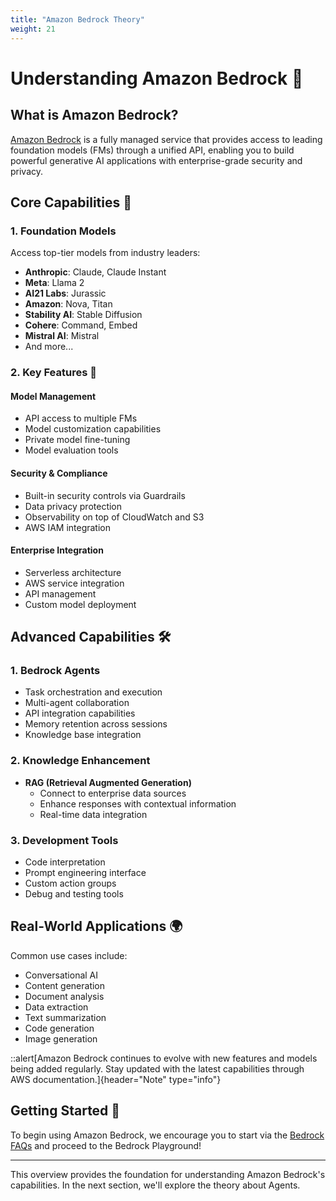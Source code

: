 ```yaml
---
title: "Amazon Bedrock Theory"
weight: 21
---
```


# Understanding Amazon Bedrock 🚀

## What is Amazon Bedrock?

[Amazon Bedrock](https://aws.amazon.com/bedrock/) is a fully managed service that provides access to leading foundation models (FMs) through a unified API, enabling you to build powerful generative AI applications with enterprise-grade security and privacy.

## Core Capabilities 💫

### 1. Foundation Models

Access top-tier models from industry leaders:

- **Anthropic**: Claude, Claude Instant
- **Meta**: Llama 2
- **AI21 Labs**: Jurassic
- **Amazon**: Nova, Titan
- **Stability AI**: Stable Diffusion
- **Cohere**: Command, Embed
- **Mistral AI**: Mistral
- And more...

### 2. Key Features 🔑

#### Model Management

- API access to multiple FMs
- Model customization capabilities
- Private model fine-tuning
- Model evaluation tools

#### Security & Compliance

- Built-in security controls via Guardrails
- Data privacy protection
- Observability on top of CloudWatch and S3
- AWS IAM integration

#### Enterprise Integration

- Serverless architecture
- AWS service integration
- API management
- Custom model deployment

## Advanced Capabilities 🛠️

### 1. Bedrock Agents

- Task orchestration and execution
- Multi-agent collaboration
- API integration capabilities
- Memory retention across sessions
- Knowledge base integration

### 2. Knowledge Enhancement

- **RAG (Retrieval Augmented Generation)**
  - Connect to enterprise data sources
  - Enhance responses with contextual information
  - Real-time data integration

### 3. Development Tools

- Code interpretation
- Prompt engineering interface
- Custom action groups
- Debug and testing tools

## Real-World Applications 🌍

Common use cases include:

- Conversational AI
- Content generation
- Document analysis
- Data extraction
- Text summarization
- Code generation
- Image generation

::alert[Amazon Bedrock continues to evolve with new features and models being added regularly. Stay updated with the latest capabilities through AWS documentation.]{header="Note" type="info"}

## Getting Started 🎯

To begin using Amazon Bedrock, we encourage you to start via the [Bedrock FAQs](https://aws.amazon.com/bedrock/faqs/) and proceed to the Bedrock Playground!

---

This overview provides the foundation for understanding Amazon Bedrock's capabilities. In the next section, we'll explore the theory about Agents.
